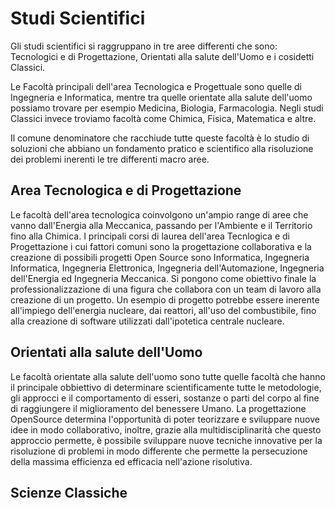 # Studi Scientifici

Gli studi scientifici si raggruppano in tre aree differenti che sono: Tecnologici e di Progettazione, Orientati alla salute dell'Uomo e i cosidetti Classici.

Le Facoltà principali dell'area Tecnologica e Progettuale sono quelle di Ingegneria e Informatica, mentre tra quelle orientate alla salute dell'uomo possiamo trovare per esempio Medicina, Biologia, Farmacologia. Negli studi Classici invece troviamo facoltà come Chimica, Fisica, Matematica e altre.

Il comune denominatore che racchiude tutte queste facoltà è lo studio di soluzioni che abbiano un fondamento pratico e scientifico alla risoluzione dei problemi inerenti le tre differenti macro aree.

## Area Tecnologica e di Progettazione
Le facoltà dell'area tecnologica coinvolgono un'ampio range di aree che vanno dall'Energia alla Meccanica, passando per l'Ambiente e il Territorio fino alla Chimica. I principali corsi di laurea dell'area Tecnlogica e di Progettazione i cui fattori comuni sono la progettazione collaborativa e la creazione di possibili progetti Open Source sono Informatica, Ingegneria Informatica, Ingegneria Elettronica, Ingegneria dell'Automazione, Ingegneria dell'Energia ed Ingegneria Meccanica.
Si pongono come obiettivo finale la professionalizzazione di una figura che collabora con un team di lavoro alla creazione di un progetto. Un esempio di progetto potrebbe essere inerente all'impiego dell'energia nucleare, dai reattori, all'uso del combustibile, fino alla creazione di software utilizzati dall'ipotetica centrale nucleare.

## Orientati alla salute dell'Uomo
Le facoltà orientate alla salute dell'uomo sono tutte quelle facoltà che hanno il principale obbiettivo di determinare scientificamente tutte le metodologie, gli approcci e il comportamento di esseri, sostanze o parti del corpo al fine di raggiungere il miglioramento del benessere Umano. La progettazione OpenSource determina l'opportunità di poter teorizzare e sviluppare nuove idee in modo collaborativo, inoltre, grazie alla multidisciplinarità che questo approccio permette, è possibile sviluppare nuove tecniche innovative per la risoluzione di problemi in modo differente che permette la persecuzione della massima efficienza ed efficacia nell'azione risolutiva.

## Scienze Classiche


